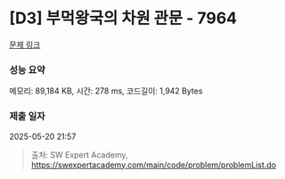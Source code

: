 # [D3] 부먹왕국의 차원 관문 - 7964 

[문제 링크](https://swexpertacademy.com/main/code/problem/problemDetail.do?contestProbId=AWuSgKpqmooDFASy) 

### 성능 요약

메모리: 89,184 KB, 시간: 278 ms, 코드길이: 1,942 Bytes

### 제출 일자

2025-05-20 21:57



> 출처: SW Expert Academy, https://swexpertacademy.com/main/code/problem/problemList.do